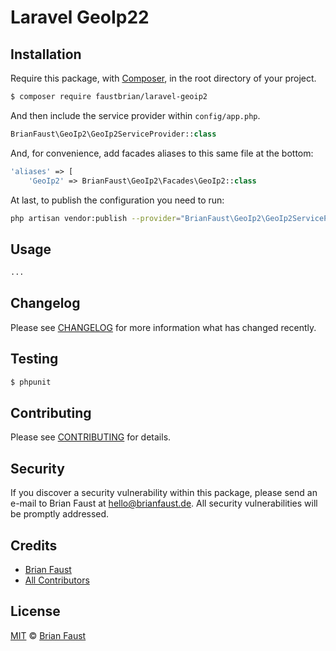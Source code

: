 # Laravel GeoIp22

## Installation

Require this package, with [Composer](https://getcomposer.org/), in the root directory of your project.

``` bash
$ composer require faustbrian/laravel-geoip2
```

And then include the service provider within `config/app.php`.

``` php
BrianFaust\GeoIp2\GeoIp2ServiceProvider::class
```

And, for convenience, add facades aliases to this same file at the bottom:
``` php
'aliases' => [
    'GeoIp2' => BrianFaust\GeoIp2\Facades\GeoIp2::class
```

At last, to publish the configuration you need to run:

```bash
php artisan vendor:publish --provider="BrianFaust\GeoIp2\GeoIp2ServiceProvider"
```

## Usage

``` php
...
```

## Changelog

Please see [CHANGELOG](CHANGELOG.md) for more information what has changed recently.

## Testing

``` bash
$ phpunit
```

## Contributing

Please see [CONTRIBUTING](CONTRIBUTING.md) for details.

## Security

If you discover a security vulnerability within this package, please send an e-mail to Brian Faust at hello@brianfaust.de. All security vulnerabilities will be promptly addressed.

## Credits

- [Brian Faust](https://github.com/faustbrian)
- [All Contributors](../../contributors)

## License

[MIT](LICENSE) © [Brian Faust](https://brianfaust.de)
